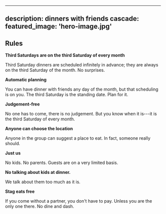 
---
description: dinners with friends
cascade:
   featured_image: 'hero-image.jpg'
---


**Rules**
---
**Third Saturdays are on the third Saturday of every month**

Third Saturday dinners are scheduled infinitely in advance; they are always on the third Saturday of the month.  No surprises.

**Automatic planning**

You can have dinner with friends any day of the month, but that scheduling is on you.  The third Saturday is the standing date.  Plan for it.

**Judgement-free**

No one has to come, there is no judgement.  But you know when it is---it is the third Saturday of every month.

**Anyone can choose the location**

Anyone in the group can suggest a place to eat.  In fact, someone really should.

**Just us**

No kids.  No parents.  Guests are on a very limited basis.

**No talking about kids at dinner.**

We talk about them too much as it is.

**Stag eats free**

If you come without a partner, you don't have to pay.  Unless you are the only one there.  No dine and dash.
